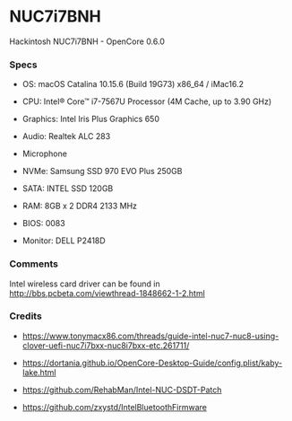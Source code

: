 # NUC7i7BNH
Hackintosh NUC7i7BNH - OpenCore 0.6.0

### Specs
+ OS: macOS Catalina 10.15.6 (Build 19G73) x86_64 / iMac16.2

+ CPU: Intel® Core™ i7-7567U Processor (4M Cache, up to 3.90 GHz)

+ Graphics: Intel Iris Plus Graphics 650

+ Audio: Realtek ALC 283

+ Microphone

+ NVMe: Samsung SSD 970 EVO Plus 250GB

+ SATA: INTEL SSD 120GB

+ RAM: 8GB x 2 DDR4 2133 MHz

+ BIOS: 0083

+ Monitor: DELL P2418D

### Comments
Intel wireless card driver can be found in http://bbs.pcbeta.com/viewthread-1848662-1-2.html

### Credits

+ https://www.tonymacx86.com/threads/guide-intel-nuc7-nuc8-using-clover-uefi-nuc7i7bxx-nuc8i7bxx-etc.261711/

+ https://dortania.github.io/OpenCore-Desktop-Guide/config.plist/kaby-lake.html

+ https://github.com/RehabMan/Intel-NUC-DSDT-Patch

+ https://github.com/zxystd/IntelBluetoothFirmware
